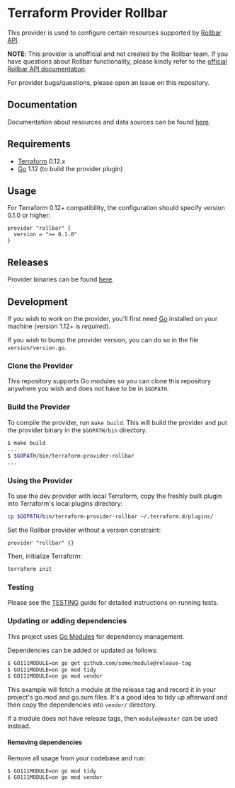 Terraform Provider Rollbar
=========================

This provider is used to configure certain resources supported by [Rollbar API](https://docs.rollbar.com/reference).

**NOTE**: This provider is unofficial and not created by the Rollbar team.
If you have questions about Rollbar functionality, please kindly refer to the [official Rollbar API documentation](https://docs.rollbar.com/).

For provider bugs/questions, please open an issue on this repository.

Documentation
------------

Documentation about resources and data sources can be found [here](https://github.com/davidji99/terraform-provider-rollbar/tree/master/website).

Requirements
------------

- [Terraform](https://www.terraform.io/downloads.html) 0.12.x
- [Go](https://golang.org/doc/install) 1.12 (to build the provider plugin)

Usage
-----

For Terraform 0.12+ compatibility, the configuration should specify version 0.1.0 or higher:

```hcl
provider "rollbar" {
  version = ">= 0.1.0"
}
```

Releases
------------

Provider binaries can be found [here](https://github.com/davidji99/terraform-provider-rollbar/releases).

Development
-----------

If you wish to work on the provider, you'll first need [Go](http://www.golang.org) installed on your machine (version 1.12+ is *required*).

If you wish to bump the provider version, you can do so in the file `version/version.go`.

### Clone the Provider

This repository supports Go modules so you can clone this repository anywhere you wish and does not have to be in `$GOPATH`.

### Build the Provider

To compile the provider, run `make build`. This will build the provider and put the provider binary in the `$GOPATH/bin` directory.

```sh
$ make build
...
$ $GOPATH/bin/terraform-provider-rollbar
...
```

### Using the Provider

To use the dev provider with local Terraform, copy the freshly built plugin into Terraform's local plugins directory:

```sh
cp $GOPATH/bin/terraform-provider-rollbar ~/.terraform.d/plugins/
```

Set the Rollbar provider without a version constraint:

```hcl
provider "rollbar" {}
```

Then, initialize Terraform:

```sh
terraform init
```

### Testing

Please see the [TESTING](TESTING.md) guide for detailed instructions on running tests.

### Updating or adding dependencies

This project uses [Go Modules](https://github.com/golang/go/wiki/Modules) for dependency management.

Dependencies can be added or updated as follows:

```bash
$ GO111MODULE=on go get github.com/some/module@release-tag
$ GO111MODULE=on go mod tidy
$ GO111MODULE=on go mod vendor
```

This example will fetch a module at the release tag and record it in your project's go.mod and go.sum files.
It's a good idea to tidy up afterward and then copy the dependencies into `vendor/` directory.

If a module does not have release tags, then `module@master` can be used instead.

#### Removing dependencies

Remove all usage from your codebase and run:

```bash
$ GO111MODULE=on go mod tidy
$ GO111MODULE=on go mod vendor
```

